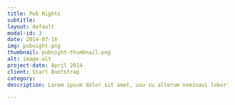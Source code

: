 ```yaml
---
title: Pub Nights
subtitle: 
layout: default
modal-id: 3
date: 2014-07-16
img: pubnight.png
thumbnail: pubnight-thumbnail.png
alt: image-alt
project-date: April 2014
client: Start Bootstrap
category: 
description: Lorem ipsum dolor sit amet, usu cu alterum nominavi lobortis. At duo novum diceret. Tantas apeirian vix et, usu sanctus postulant inciderint ut, populo diceret necessitatibus in vim. Cu eum dicam feugiat noluisse.

---
```

